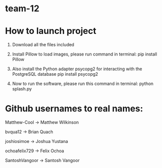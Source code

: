 # team-12

# How to launch project

1. Download all the files included
   
2. Install Pillow to load images, please run command in terminal:
pip install Pillow

3. Also install the Python adapter psycopg2 for interacting with the PostgreSQL database
pip install psycopg2

4. Now to run the software, please run this command in terminal:
python splash.py

# Github usernames to real names:
Matthew-Cool -> Matthew Wilkinson

bvqua12 -> Brian Quach

joshiosimoe -> Joshua Yustana

ochoafelix729 -> Felix Ochoa

SantoshVangoor -> Santosh Vangoor
